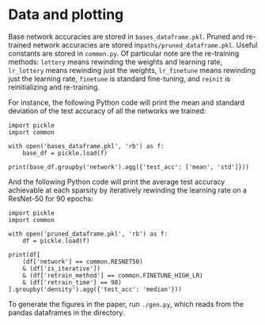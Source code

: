 # Data and plotting

Base network accuracies are stored in `bases_dataframe.pkl`.
Pruned and re-trained network accuracies are stored in`paths/pruned_dataframe.pkl`.
Useful constants are stored in `common.py`.
Of particular note are the re-training methods: `lottery` means rewinding the weights and learning rate, `lr_lottery` means rewinding just the weights, `lr_finetune` means rewinding just the learning rate, `finetune` is standard fine-tuning, and `reinit` is reinitializing and re-training.

For instance, the following Python code will print the mean and standard deviation of the test accuracy of all the networks we trained:
```
import pickle
import common

with open('bases_dataframe.pkl', 'rb') as f:
    base_df = pickle.load(f)

print(base_df.groupby('network').agg({'test_acc': ['mean', 'std']}))
```

And the following Python code will print the average test accuracy achievable at each sparsity by iteratively rewinding the learning rate on a ResNet-50 for 90 epochs:
```
import pickle
import common

with open('pruned_dataframe.pkl', 'rb') as f:
    df = pickle.load(f)

print(df[
    (df['network'] == common.RESNET50)
    & (df['is_iterative'])
    & (df['retrain_method'] == common.FINETUNE_HIGH_LR)
    & (df['retrain_time'] == 90)
].groupby('density').agg({'test_acc': 'median'}))
```

To generate the figures in the paper, run `./gen.py`, which reads from the pandas dataframes in the directory.
